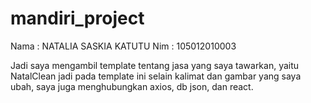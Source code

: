 # mandiri_project

Nama : NATALIA SASKIA KATUTU
Nim  : 105012010003

Jadi saya mengambil template tentang jasa yang saya tawarkan, yaitu NatalClean
jadi pada template ini selain kalimat dan gambar yang saya ubah, saya juga
menghubungkan axios, db json, dan react.
